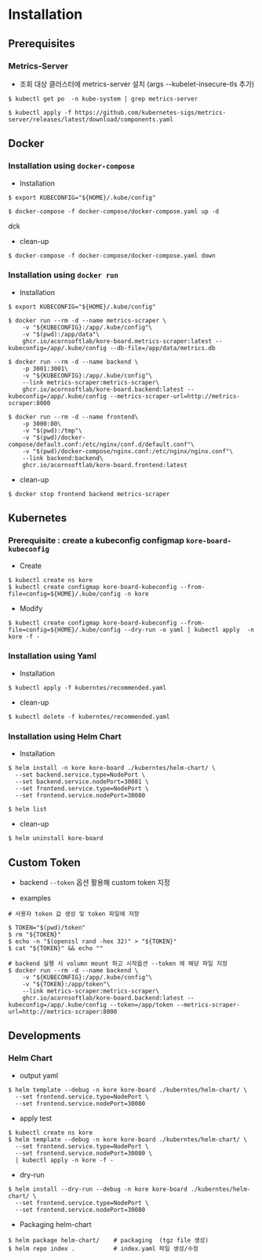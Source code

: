 # Installation

## Prerequisites

### Metrics-Server

* 조회 대상 클러스터에 metrics-server 설치 (args --kubelet-insecure-tls 추가)

```
$ kubectl get po  -n kube-system | grep metrics-server

$ kubectl apply -f https://github.com/kubernetes-sigs/metrics-server/releases/latest/download/components.yaml
```

## Docker

### Installation using `docker-compose`

* Installation
```
$ export KUBECONFIG="${HOME}/.kube/config"

$ docker-compose -f docker-compose/docker-compose.yaml up -d
```
dck
* clean-up
```
$ docker-compose -f docker-compose/docker-compose.yaml down
```

### Installation using `docker run`

* Installation

```
$ export KUBECONFIG="${HOME}/.kube/config"

$ docker run --rm -d --name metrics-scraper \
    -v "${KUBECONFIG}:/app/.kube/config"\
    -v "$(pwd):/app/data"\
    ghcr.io/acornsoftlab/kore-board.metrics-scraper:latest --kubeconfig=/app/.kube/config --db-file=/app/data/metrics.db

$ docker run --rm -d --name backend \
    -p 3001:3001\
    -v "${KUBECONFIG}:/app/.kube/config"\
    --link metrics-scraper:metrics-scraper\
    ghcr.io/acornsoftlab/kore-board.backend:latest --kubeconfig=/app/.kube/config --metrics-scraper-url=http://metrics-scraper:8000

$ docker run --rm -d --name frontend\
    -p 3000:80\
    -v "$(pwd):/tmp"\
    -v "$(pwd)/docker-compose/default.conf:/etc/nginx/conf.d/default.conf"\
    -v "$(pwd)/docker-compose/nginx.conf:/etc/nginx/nginx.conf"\
    --link backend:backend\
    ghcr.io/acornsoftlab/kore-board.frontend:latest
```

* clean-up
```
$ docker stop frontend backend metrics-scraper
```

## Kubernetes

### Prerequisite  : create a kubeconfig configmap `kore-board-kubeconfig`

* Create
```
$ kubectl create ns kore
$ kubectl create configmap kore-board-kubeconfig --from-file=config=${HOME}/.kube/config -n kore
```

* Modify

```
$ kubectl create configmap kore-board-kubeconfig --from-file=config=${HOME}/.kube/config --dry-run -o yaml | kubectl apply  -n kore -f -
```

### Installation using Yaml

* Installation
```
$ kubectl apply -f kuberntes/recommended.yaml
```

* clean-up
```
$ kubectl delete -f kuberntes/recommended.yaml
```

### Installation using Helm Chart


* Installation

```
$ helm install -n kore kore-board ./kuberntes/helm-chart/ \
  --set backend.service.type=NodePort \
  --set backend.service.nodePort=30081 \
  --set frontend.service.type=NodePort \
  --set frontend.service.nodePort=30080

$ helm list
```

* clean-up
```
$ helm uninstall kore-board
```

## Custom Token 

* backend `--token` 옵션 활용해 custom token 지정

* examples

```
# 사용자 token 값 생성 및 token 파일에 저장

$ TOKEN="$(pwd)/token"
$ rm "${TOKEN}"
$ echo -n "$(openssl rand -hex 32)" > "${TOKEN}"
$ cat "${TOKEN}" && echo ""

# backend 실행 시 volumn mount 하고 시작옵션 --token 에 해당 파일 지정 
$ docker run --rm -d --name backend \
    -v "${KUBECONFIG}:/app/.kube/config"\
    -v "${TOKEN}:/app/token"\
    --link metrics-scraper:metrics-scraper\
    ghcr.io/acornsoftlab/kore-board.backend:latest --kubeconfig=/app/.kube/config --token=/app/token --metrics-scraper-url=http://metrics-scraper:8000
```

## Developments

### Helm Chart

* output yaml

```
$ helm template --debug -n kore kore-board ./kuberntes/helm-chart/ \
  --set frontend.service.type=NodePort \
  --set frontend.service.nodePort=30080
```

* apply test

```
$ kubectl create ns kore
$ helm template --debug -n kore kore-board ./kuberntes/helm-chart/ \
  --set frontend.service.type=NodePort \
  --set frontend.service.nodePort=30080 \
  | kubectl apply -n kore -f -
```


* dry-run

```
$ helm install --dry-run --debug -n kore kore-board ./kuberntes/helm-chart/ \
  --set frontend.service.type=NodePort \
  --set frontend.service.nodePort=30080
```



* Packaging helm-chart

```
$ helm package helm-chart/    # packaging  (tgz file 생성)
$ helm repo index .           # index.yaml 파일 생성/수정
```
